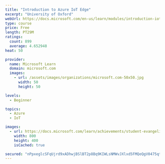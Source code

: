 ```yaml
---
title: "Introduction to Azure IoT Edge"
excerpt: "University of Oxford"
webUrl: https://docs.microsoft.com/en-us/learn/modules/introduction-iot-edge/
type: course
price: Free
length: PT29M
ratings:
  count: 899
  average: 4.652948
heat: 50

provider:
  name: Microsoft Learn
  domain: microsoft.com
  images:
    - url: /assets/images/organizations/microsoft.com-50x50.jpg
      width: 50
      height: 50

levels:
  - Beginner

topics:
  - Azure
  - IoT

images:
  - url: https://docs.microsoft.com/learn/achievements/student-evangelism/introduction-to-iot-edge-social.png
    width: 800
    height: 400
    isCached: true

secured: "nPpxeglcSFqUjrd9xADhwjBSlBT2p8Bq9KIWLsNMWvJXlxd5FMQeQgV0475qtGDFDJV4XG16qIS53s4Xpj+ZsEB9lA7V87bzf7ADxoYlsEBNy7/GFctQPRHLT7K64o49QWoIugiAKUuSa4D3boTFE1FAeXHt4C9cT6+CRCL8+TZwIw/XDPb/ohzdeWJX1itDlkKwU6ltsmxMzwDMTHzUpay4nDaA7+tx9g70Py1FiLnpoPRcCdGUnaboeHZ3pRN49USHu2StUNS+EMtnwZaHm3qdQVpHA3Tomj3ZAD7IHYhZH9v2KzimP1FBWOHPaQE/WU4uOQwz1wTlRCSVpVDTV7ixVLof3G7HDemn6vAjAi8XCcsy+RiMYY/JBRmbftwJC5R5GV2+wIS8mZMrWE/y6VG+F4Sdk52JZvRj1H9vF7s=;C5UCeMnTFh1n8LfT76Y7JA=="
---
```


